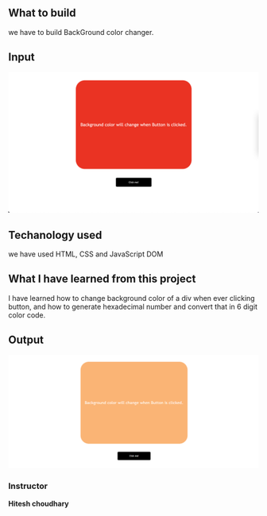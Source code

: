 ## What to build

we have to build BackGround color changer.

## Input

![accordion_without_Expanded](./Image/ColorChanger.png)

## Techanology used

we have used HTML, CSS and JavaScript DOM

## What I have learned from this project

I have learned how to change background color of a div when ever clicking button, and how to generate hexadecimal number and convert that in 6 digit color code.

## Output

![accordion_without_Expanded](./Image/ColorChangerOutput.png)

### Instructor

**Hitesh choudhary**
